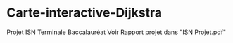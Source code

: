 # Carte-interactive-Dijkstra
Projet ISN Terminale Baccalauréat
Voir Rapport projet dans "ISN Projet.pdf"
